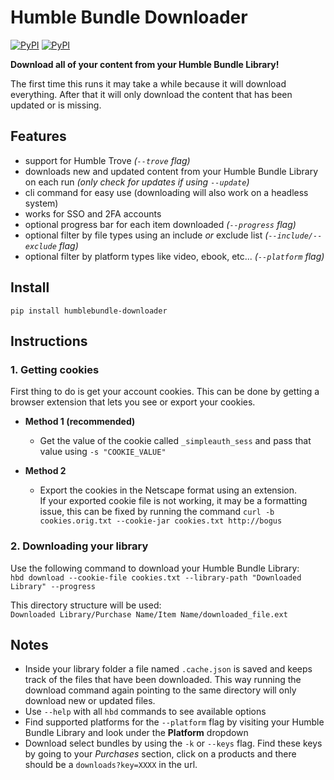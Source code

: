 # Humble Bundle Downloader
[![PyPI](https://img.shields.io/pypi/v/humblebundle-downloader.svg)](https://pypi.python.org/pypi/humblebundle-downloader)
[![PyPI](https://img.shields.io/pypi/l/humblebundle-downloader.svg)](https://pypi.python.org/pypi/humblebundle-downloader)  


**Download all of your content from your Humble Bundle Library!**  

The first time this runs it may take a while because it will download everything. After that it will only download the content that has been updated or is missing.  

## Features
- support for Humble Trove _(`--trove` flag)_
- downloads new and updated content from your Humble Bundle Library on each run _(only check for updates if using `--update`)_
- cli command for easy use (downloading will also work on a headless system)
- works for SSO and 2FA accounts
- optional progress bar for each item downloaded _(`--progress` flag)_
- optional filter by file types using an include _or_ exclude list _(`--include/--exclude` flag)_
- optional filter by platform types like video, ebook, etc... _(`--platform` flag)_


## Install
`pip install humblebundle-downloader`


## Instructions

### 1. Getting cookies
First thing to do is get your account cookies. This can be done by getting a browser extension that lets you see or export your cookies.

- **Method 1 (recommended)**
    - Get the value of the cookie called `_simpleauth_sess` and pass that value using `-s "COOKIE_VALUE"`

- **Method 2**
    - Export the cookies in the Netscape format using an extension.  
    If your exported cookie file is not working, it may be a formatting issue, this can be fixed by running the command `curl -b cookies.orig.txt --cookie-jar cookies.txt http://bogus`


### 2. Downloading your library
Use the following command to download your Humble Bundle Library:  
`hbd download --cookie-file cookies.txt --library-path "Downloaded Library" --progress`  

This directory structure will be used:  
`Downloaded Library/Purchase Name/Item Name/downloaded_file.ext`


## Notes
* Inside your library folder a file named `.cache.json` is saved and keeps track of the files that have been downloaded. This way running the download command again pointing to the same directory will only download new or updated files.
* Use `--help` with all `hbd` commands to see available options
* Find supported platforms for the `--platform` flag by visiting your Humble Bundle Library and look under the **Platform** dropdown
* Download select bundles by using the `-k` or `--keys` flag. Find these keys by going to your *Purchases* section, click on a products and there should be a `downloads?key=XXXX` in the url.
